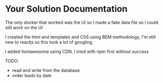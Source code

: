 Your Solution Documentation
===========================

The only docker that worked was the UI so I made a fake data file so I could still work on the UI

I created the html and templates and CSS using BEM methodology, I'm still new to reactjs so this took a lot of googling 

I added fontawesome using CDN, I tried with npm first without success

TODO:
- read and write from the database
- order leads by date
